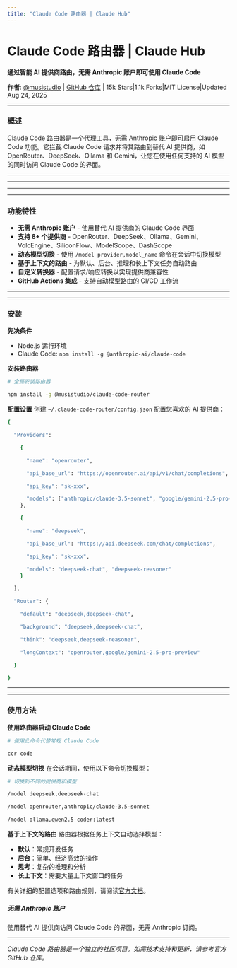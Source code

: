 ```yaml
---
title: "Claude Code 路由器 | Claude Hub"
---
```


# Claude Code 路由器 | Claude Hub

**通过智能 AI 提供商路由，无需 Anthropic 账户即可使用 Claude Code**

**作者**: [@musistudio](https://github.com/musistudio)  |  [GitHub 仓库](https://github.com/musistudio/claude-code-router)  |  15k Stars|1.1k Forks|MIT License|Updated Aug 24, 2025

* * *

### 概述[​](#概述 "直接链接到概述")

Claude Code 路由器是一个代理工具，无需 Anthropic 账户即可启用 Claude Code 功能。它拦截 Claude Code 请求并将其路由到替代 AI 提供商，如 OpenRouter、DeepSeek、Ollama 和 Gemini，让您在使用任何支持的 AI 模型的同时访问 Claude Code 的界面。

* * *

* * *

<!-- Screenshot temporarily removed due to missing asset -->

* * *

* * *

### 功能特性[​](#功能特性 "直接链接到功能特性")

-   **无需 Anthropic 账户** - 使用替代 AI 提供商的 Claude Code 界面
-   **支持 8+ 个提供商** - OpenRouter、DeepSeek、Ollama、Gemini、VolcEngine、SiliconFlow、ModelScope、DashScope
-   **动态模型切换** - 使用 `/model provider,model_name` 命令在会话中切换模型
-   **基于上下文的路由** - 为默认、后台、推理和长上下文任务自动路由
-   **自定义转换器** - 配置请求/响应转换以实现提供商兼容性
-   **GitHub Actions 集成** - 支持自动模型路由的 CI/CD 工作流

* * *

* * *

### 安装[​](#安装 "直接链接到安装")

**先决条件**

-   Node.js 运行环境
-   Claude Code: `npm install -g @anthropic-ai/claude-code`

**安装路由器**

```bash
# 全局安装路由器

npm install -g @musistudio/claude-code-router

```

**配置设置** 创建 `~/.claude-code-router/config.json` 配置您喜欢的 AI 提供商：

```bash
{

  "Providers": 

    {

      "name": "openrouter",

      "api_base_url": "https://openrouter.ai/api/v1/chat/completions",

      "api_key": "sk-xxx",

      "models": ["anthropic/claude-3.5-sonnet", "google/gemini-2.5-pro-preview"
    },

    {

      "name": "deepseek",

      "api_base_url": "https://api.deepseek.com/chat/completions",

      "api_key": "sk-xxx",

      "models": "deepseek-chat", "deepseek-reasoner"
    }

  ],

  "Router": {

    "default": "deepseek,deepseek-chat",

    "background": "deepseek,deepseek-chat",

    "think": "deepseek,deepseek-reasoner",

    "longContext": "openrouter,google/gemini-2.5-pro-preview"

  }

}

```

* * *

* * *

### 使用方法[​](#使用方法 "直接链接到使用方法")

**使用路由器启动 Claude Code**

```bash
# 使用此命令代替常规 Claude Code

ccr code

```

**动态模型切换** 在会话期间，使用以下命令切换模型：

```bash
# 切换到不同的提供商和模型

/model deepseek,deepseek-chat

/model openrouter,anthropic/claude-3.5-sonnet

/model ollama,qwen2.5-coder:latest

```

**基于上下文的路由** 路由器根据任务上下文自动选择模型：

-   **默认**：常规开发任务
-   **后台**：简单、经济高效的操作
-   **思考**：复杂的推理和分析
-   **长上下文**：需要大量上下文窗口的任务

有关详细的配置选项和路由规则，请阅读[官方文档](https://github.com/musistudio/claude-code-router)。

##### 无需 Anthropic 账户

使用替代 AI 提供商访问 Claude Code 的界面，无需 Anthropic 订阅。


* * *

*Claude Code 路由器是一个独立的社区项目。如需技术支持和更新，请参考官方 GitHub 仓库。*
